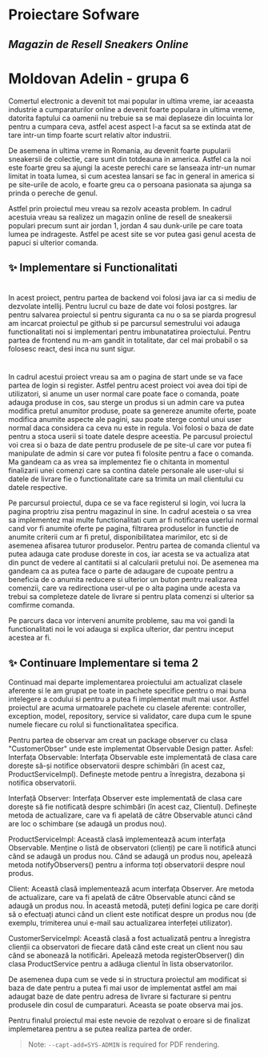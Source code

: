 # Proiectare Sofware
## _Magazin de Resell Sneakers Online_

#
#
#
# Moldovan Adelin - grupa 6


Comertul electronic a devenit tot mai popular in ultima vreme, iar aceaasta industrie a cumparaturilor online a devenit foarte populara in ultima vreme, datorita faptului ca oamenii nu trebuie sa se mai deplaseze din locuinta lor pentru a cumpara ceva, astfel acest aspect l-a facut sa se extinda atat de tare intr-un timp foarte scurt relativ altor industrii.

De asemena in ultima vreme in Romania, au devenit foarte pupularii sneakersii de colectie, care sunt din totdeauna in america. Astfel ca la noi este foarte greu sa ajungi la aceste perechi care se lanseaza intr-un numar limitat in toata lumea, si cum acestea lansari se fac in general in america si pe site-urile de acolo, e foarte greu ca o persoana pasionata sa ajunga sa prinda o pereche de genul. 

Astfel prin proiectul meu vreau sa rezolv aceasta problem. In cadrul acestuia vreau sa realizez un magazin online de resell de sneakersii populari precum sunt air jordan 1, jordan 4 sau dunk-urile pe care toata lumea pe indrageste. Astfel pe acest site se vor putea gasi genul acesta de papuci si ulterior comanda. 



## ✨ Implementare si Functionalitati

#
In acest proiect, pentru partea de backend voi folosi java iar ca si mediu de dezvolate intellij. Pentru lucrul cu baze de date voi folosi postgres. Iar pentru salvarea proiectul si pentru siguranta ca nu o sa se piarda progresul am incarcat proiectul pe github si pe parcursul semestrului voi adauga functionalitati noi si implementari pentru imbunatatirea proiectului.
Pentru partea de frontend nu m-am gandit in totalitate, dar cel mai probabil o sa folosesc
react, desi inca nu sunt sigur.

#
In cadrul acestui proiect vreau sa am o pagina de start unde se va face partea de login si register. Astfel pentru acest proiect voi avea doi tipi de utilizatori, si anume un user normal care poate face o comanda, poate adauga produse in cos, sau sterge un produs si un admin care va putea modifica pretul anumitor produse, poate sa genereze anumite oferte, poate modifica anumite aspecte ale pagini, sau poate sterge contul unui user normal daca considera ca ceva nu este in regula. Voi folosi o baza de date pentru a stoca userii si toate datele despre aceestia. Pe parcusul proiectul voi crea si o baza de date pentru produsele de pe site-ul care vor putea fi manipulate de admin si care vor putea fi folosite pentru a face o comanda. Ma gandeam ca as vrea sa implementez fie o chitanta in momentul finalizarii unei comenzi care sa contina datele personale ale user-ului si datele de livrare fie o functionalitate care sa trimita un mail clientului cu datele respective.

Pe parcursul proiectul, dupa ce se va face registerul si login, voi lucra la pagina proptriu zisa pentru magazinul in sine. In cadrul acesteia o sa vrea sa implementez mai multe functionalitati cum ar fi notificarea userlui normal cand vor fi anumite oferte pe pagina, filtrarea produselor in functie de anumite criterii cum ar fi pretul, disponibilitatea marimilor, etc si de asemenea afisarea tuturor produselor. Pentru partea de comanda clientul va putea adauga cate produse doreste in cos, iar acesta se va actualiza atat din punct de vedere al cantitatii si al calcularii pretului noi. De asemenea ma gandeam ca as putea face o parte de adaugare de cupoate pentru a beneficia de o anumita reducere si ulterior un buton pentru realizarea comenzii, care va redirectiona user-ul pe o alta pagina unde acesta va trebui sa completeze datele de livrare si pentru plata comenzi si ulterior sa comfirme comanda. 

Pe parcurs daca vor interveni anumite probleme, sau ma voi gandi la functionalitati noi le voi adauga si explica ulterior, dar pentru inceput acestea ar fi.


## ✨  Continuare Implementare si tema 2

Continuad mai departe implementarea proiectului am actualizat clasele aferente si le am grupat pe toate in pachete specifice pentru o mai buna intelegere a codului si pentru a putea fi implementat mult mai usor. Astfel proiectul are acuma urmatoarele pachete cu clasele aferente: controller, exception, model, repository, service si validator, care dupa cum le spune numele fiecare cu rolul si functionalitatea specifica. 

Pentru partea de observar am creat un package observer cu clasa "CustomerObser" unde este implementat Observable Design patter. Asfel: 
Interfața Observable: Interfața Observable este implementată de clasa care dorește să-și notifice observatorii despre schimbări (în acest caz, ProductServiceImpl). Definește metode pentru a înregistra, dezabona și notifica observatorii.

Interfață Observer: Interfața Observer este implementată de clasa care dorește să fie notificată despre schimbări (în acest caz, Clientul). Definește metoda de actualizare, care va fi apelată de către Observable atunci când are loc o schimbare (se adaugă un produs nou).

ProductServiceImpl: Această clasă implementează acum interfața Observable. Menține o listă de observatori (clienți) pe care îi notifică atunci când se adaugă un produs nou. Când se adaugă un produs nou, apelează metoda notifyObservers() pentru a informa toți observatorii despre noul produs.

Client: Această clasă implementează acum interfața Observer. Are metoda de actualizare, care va fi apelată de către Observable atunci când se adaugă un produs nou. În această metodă, puteți defini logica pe care doriți să o efectuați atunci când un client este notificat despre un produs nou (de exemplu, trimiterea unui e-mail sau actualizarea interfeței utilizator).

CustomerServiceImpl: Această clasă a fost actualizată pentru a înregistra clienții ca observatori de fiecare dată când este creat un client nou sau când se abonează la notificări. Apelează metoda registerObserver() din clasa ProductService pentru a adăuga clientul în lista observatorilor.

De asemenea dupa cum se vede si in structura proiectul am modificat si baza de date pentru a putea fi mai usor de implementat astfel am mai adaugat baze de date pentru adresa de livrare si facturare si pentru produsele din cosul de cumparaturi. Aceasta se poate observa mai jos.

Pentru finalul proiectul mai este nevoie de rezolvat o eroare si de finalizat implemetarea pentru a se putea realiza partea de order.

> Note: `--capt-add=SYS-ADMIN` is required for PDF rendering.




[//]: # (These are reference links used in the body of this note and get stripped out when the markdown processor does its job. There is no need to format nicely because it shouldn't be seen. Thanks SO - http://stackoverflow.com/questions/4823468/store-comments-in-markdown-syntax)

   [dill]: <https://github.com/joemccann/dillinger>
   [git-repo-url]: <https://github.com/joemccann/dillinger.git>
   [john gruber]: <http://daringfireball.net>
   [df1]: <http://daringfireball.net/projects/markdown/>
   [markdown-it]: <https://github.com/markdown-it/markdown-it>
   [Ace Editor]: <http://ace.ajax.org>
   [node.js]: <http://nodejs.org>
   [Twitter Bootstrap]: <http://twitter.github.com/bootstrap/>
   [jQuery]: <http://jquery.com>
   [@tjholowaychuk]: <http://twitter.com/tjholowaychuk>
   [express]: <http://expressjs.com>
   [AngularJS]: <http://angularjs.org>
   [Gulp]: <http://gulpjs.com>

   [PlDb]: <https://github.com/joemccann/dillinger/tree/master/plugins/dropbox/README.md>
   [PlGh]: <https://github.com/joemccann/dillinger/tree/master/plugins/github/README.md>
   [PlGd]: <https://github.com/joemccann/dillinger/tree/master/plugins/googledrive/README.md>
   [PlOd]: <https://github.com/joemccann/dillinger/tree/master/plugins/onedrive/README.md>
   [PlMe]: <https://github.com/joemccann/dillinger/tree/master/plugins/medium/README.md>
   [PlGa]: <https://github.com/RahulHP/dillinger/blob/master/plugins/googleanalytics/README.md>

